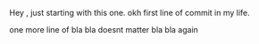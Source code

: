 Hey , just starting with this one.
okh first line of commit in my life.

one more line of bla bla doesnt matter
bla bla again
